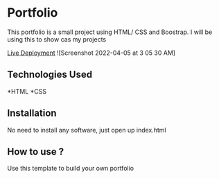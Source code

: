 # Portfolio

This portfolio is a small project using HTML/ CSS and Boostrap. I will be using this to show cas my projects

[Live Deployment](https://portfolio.taye4044.repl.co/)
![Screenshot 2022-04-05 at 3 05 30 AM]



## Technologies Used

*HTML
*CSS

## Installation

No need to install any software, just open up index.html

## How to use ?

Use this template to build your own portfolio
